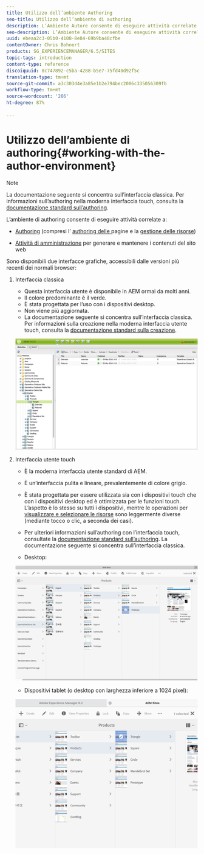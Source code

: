 ```yaml
---
title: Utilizzo dell’ambiente Authoring
seo-title: Utilizzo dell’ambiente di authoring
description: L’Ambiente Autore consente di eseguire attività correlate alla creazione (inclusa la creazione delle pagine e la gestione delle risorse) e di amministrare le attività necessarie durante la scrittura e la manutenzione dei contenuti del tuo sito web.
seo-description: L’Ambiente Autore consente di eseguire attività correlate alla creazione (inclusa la creazione delle pagine e la gestione delle risorse) e di amministrare le attività necessarie durante la scrittura e la manutenzione dei contenuti del tuo sito web.
uuid: ebeaa2c3-05b0-4108-8e84-69b9ba48cfbe
contentOwner: Chris Bohnert
products: SG_EXPERIENCEMANAGER/6.5/SITES
topic-tags: introduction
content-type: reference
discoiquuid: 8c747892-c5ba-4288-b5e7-75fd40d92f5c
translation-type: tm+mt
source-git-commit: a3c303d4e3a85e1b2e794bec2006c335056309fb
workflow-type: tm+mt
source-wordcount: '286'
ht-degree: 87%

---
```



# Utilizzo dell’ambiente di authoring{#working-with-the-author-environment}

>[!NOTE]
>
>La documentazione seguente si concentra sull’interfaccia classica. Per informazioni sull’authoring nella moderna interfaccia touch, consulta la [documentazione standard sull’authoring](/help/assets/assets.md).

L’ambiente di authoring consente di eseguire attività correlate a:

* [Authoring](/help/sites-authoring/author.md) (compresi l’ [authoring delle ](/help/sites-authoring/qg-page-authoring.md) pagine e la  [gestione delle risorse](/help/assets/assets.md))

* [Attività di amministrazione](/help/sites-administering/administer-best-practices.md) per generare e mantenere i contenuti del sito web

Sono disponibili due interfacce grafiche, accessibili dalle versioni più recenti dei normali browser:

1. Interfaccia classica

   * Questa interfaccia utente è disponibile in AEM ormai da molti anni.
   * Il colore predominante è il verde.
   * È stata progettata per l’uso con i dispositivi desktop.
   * Non viene più aggiornata.
   * La documentazione seguente si concentra sull’interfaccia classica. Per informazioni sulla creazione nella moderna interfaccia utente touch, consulta la [documentazione standard sulla creazione](/help/sites-authoring/author.md).

   ![chlimage_1-149](assets/chlimage_1-149.png)

1. Interfaccia utente touch

   * È la moderna interfaccia utente standard di AEM.
   * È un’interfaccia pulita e lineare, prevalentemente di colore grigio.
   * È stata progettata per essere utilizzata sia con i dispositivi touch che con i dispositivi desktop ed è ottimizzata per le funzioni touch. L’aspetto è lo stesso su tutti i dispositivi, mentre le operazioni per [visualizzare e selezionare le risorse](/help/sites-authoring/basic-handling.md) sono leggermente diverse (mediante tocco o clic, a seconda dei casi).
   * Per ulteriori informazioni sull’authoring con l’interfaccia touch, consultate la [documentazione standard sull’authoring](/help/sites-authoring/author.md). La documentazione seguente si concentra sull’interfaccia classica.

   * Desktop:

   ![chlimage_1-150](assets/chlimage_1-150.png)

   * Dispositivi tablet (o desktop con larghezza inferiore a 1024 pixel):

   ![chlimage_1-7](assets/chlimage_1-7.jpeg)

